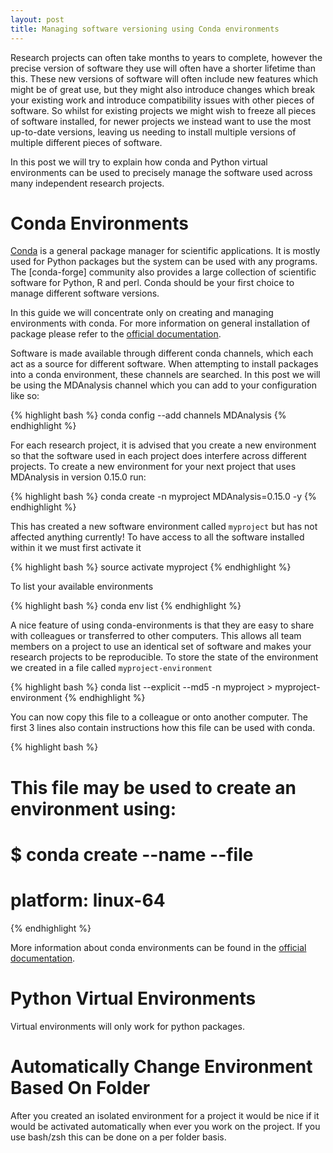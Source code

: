 ```yaml
---
layout: post
title: Managing software versioning using Conda environments
---
```


Research projects can often take months to years to complete, however the
precise version of software they use will often have a shorter lifetime than
this.  These new versions of software will often include new features which
might be of great use, but they might also introduce changes which break
your existing work and introduce compatibility issues with other pieces
of software.  So whilst for existing projects we might wish to freeze
all pieces of software installed, for newer projects we instead want to
use the most up-to-date versions, leaving us needing to install multiple
versions of multiple different pieces of software.

In this post we will try to explain how conda and Python virtual environments
can be used to precisely manage the software used across many independent
research projects.


# Conda Environments

[Conda](https://conda.io/docs/index.html) is a general package manager for scientific
applications. It is mostly used for Python packages but the system can be used with
any programs. The [conda-forge] community also provides a large collection of scientific software
for Python, R and perl. Conda should be your first choice to manage different
software versions.

In this guide we will concentrate only on creating and managing environments
with conda. For more information on general installation of package please refer
to the [official documentation]().

Software is made available through different conda channels, which each act as a
source for different software.  When attempting to install packages into a conda
environment, these channels are searched.  In this post we will be using the
MDAnalysis channel which you can add to your configuration like so:

{% highlight bash %}
conda config  --add channels MDAnalysis
{% endhighlight %}

For each research project, it is advised that you create a new environment so that
the software used in each project does interfere across different projects.
To create a new environment for your next project that uses MDAnalysis in version
0.15.0 run:

{% highlight bash %}
conda create -n myproject MDAnalysis=0.15.0 -y
{% endhighlight %}

This has created a new software environment called `myproject` but has not affected
anything currently!  To have access to all the software installed within it we
must first activate it

{% highlight bash %}
source activate myproject
{% endhighlight %}

To list your available environments

{% highlight bash %}
conda env list
{% endhighlight %}

A nice feature of using conda-environments is that they are easy to share with
colleagues or transferred to other computers.  This allows all team members on
a project to use an identical set of software and makes your research projects
to be reproducible.  To store the state of the environment we created in a file
called `myproject-environment`

{% highlight bash %}
conda list --explicit --md5 -n myproject > myproject-environment
{% endhighlight %}

You can now copy this file to a colleague or onto another computer. The first 3
lines also contain instructions how this file can be used with conda.

{% highlight bash %}
# This file may be used to create an environment using:
# $ conda create --name <env> --file <this file>
# platform: linux-64
{% endhighlight %}

More information about conda environments can be found in
the [official documentation]().

# Python Virtual Environments

Virtual environments will only work for python packages.

# Automatically Change Environment Based On Folder

After you created an isolated environment for a project it would be nice if it
would be activated automatically when ever you work on the project. If you use
bash/zsh this can be done on a per folder basis.




